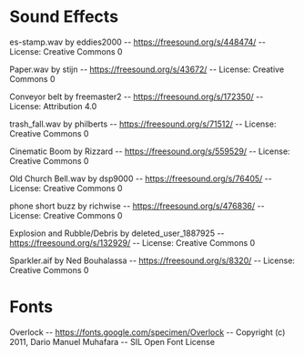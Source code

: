 # Sound Effects
es-stamp.wav by eddies2000 -- https://freesound.org/s/448474/ -- License: Creative Commons 0

Paper.wav by stijn -- https://freesound.org/s/43672/ -- License: Creative Commons 0

Conveyor belt by freemaster2 -- https://freesound.org/s/172350/ -- License: Attribution 4.0

trash_fall.wav by philberts -- https://freesound.org/s/71512/ -- License: Creative Commons 0

Cinematic Boom by Rizzard -- https://freesound.org/s/559529/ -- License: Creative Commons 0

Old Church Bell.wav by dsp9000 -- https://freesound.org/s/76405/ -- License: Creative Commons 0

phone short buzz by richwise -- https://freesound.org/s/476836/ -- License: Creative Commons 0

Explosion and Rubble/Debris by deleted_user_1887925 -- https://freesound.org/s/132929/ -- License: Creative Commons 0

Sparkler.aif by Ned Bouhalassa -- https://freesound.org/s/8320/ -- License: Creative Commons 0

# Fonts
Overlock -- https://fonts.google.com/specimen/Overlock -- Copyright (c) 2011, Dario Manuel Muhafara -- SIL Open Font License
